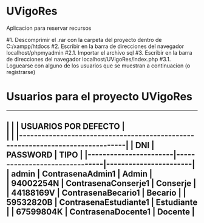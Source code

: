 # UVigoRes
Aplicacion para reservar recursos

#1. Descomprimir el .rar con la carpeta del proyecto dentro de C:/xampp/htdocs
#2. Escribir en la barra de direcciones del navegador localhost/phpmyadmin
#2.1. Importar el archivo sql
#3. Escribir en la barra de direcciones del navegador localhost/UVigoRes/index.php
#3.1. Loguearse con alguno de los usuarios que se muestran a continuacion (o registrarse)

# Usuarios para el proyecto UVigoRes

---------------------------------------------------------------------------------
|										|
|			  USUARIOS POR DEFECTO					|		
|										|
|-------------------------------------------------------------------------------|
|	DNI		|	PASSWORD		|	TIPO		|
|-----------------------|-------------------------------|-----------------------|
|	admin           |	ContrasenaAdmin1	| 	Admin 		|						
|	94002254N	|	ContrasenaConserje1	|	Conserje      	|
|	44188169V	|	ContrasenaBecario1	|	Becario      	|
|	59532820B	|	ContrasenaEstudiante1	|	Estudiante      |
|	67599804K	|	ContrasenaDocente1	|	Docente     	|
---------------------------------------------------------------------------------